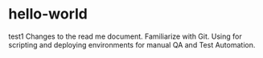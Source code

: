 # hello-world
test1
Changes to the read me document. Familiarize with Git. Using for scripting and deploying environments for manual QA and Test Automation.
